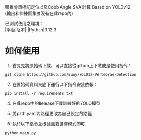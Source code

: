 頸椎骨節標記定位以及Cobb Angle SVA 計算
Based on YOLOv12  
(輸出和訓練圖集並沒有在此repo內)

已測試使用之環境：  
|平台|版本|
|Python|3.12.3


# 如何使用

1. 首先先將原始碼下載，可以直接從github上下載或是使用指令：  
```
git clone https://github.com/Euoy/YOLO12-Vertebrae-Detection
```

2. 在原始碼資料夾底下運行以下指令安裝依賴：
```
pip install -r requirements.txt
```

4. 在此repo中的Release下載訓練好的YOLO模型

5. 將path.yaml內路徑更改為自己設定的路徑

6. 執行以下指令並根據需要選擇模式即可：
```
python main.py
```